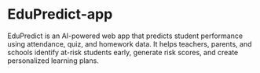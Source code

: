 # EduPredict-app
EduPredict is an AI-powered web app that predicts student performance using attendance, quiz, and homework data. It helps teachers, parents, and schools identify at-risk students early, generate risk scores, and create personalized learning plans.
